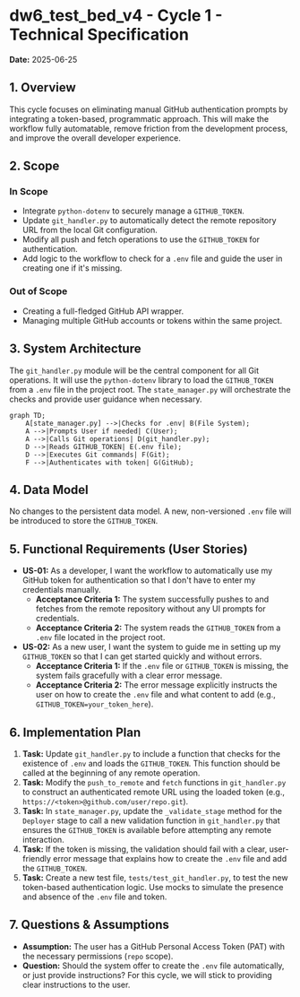 
# dw6_test_bed_v4 - Cycle 1 - Technical Specification

**Date:** 2025-06-25

## 1. Overview

This cycle focuses on eliminating manual GitHub authentication prompts by integrating a token-based, programmatic approach. This will make the workflow fully automatable, remove friction from the development process, and improve the overall developer experience.

## 2. Scope

### In Scope

*   Integrate `python-dotenv` to securely manage a `GITHUB_TOKEN`.
*   Update `git_handler.py` to automatically detect the remote repository URL from the local Git configuration.
*   Modify all push and fetch operations to use the `GITHUB_TOKEN` for authentication.
*   Add logic to the workflow to check for a `.env` file and guide the user in creating one if it's missing.

### Out of Scope

*   Creating a full-fledged GitHub API wrapper.
*   Managing multiple GitHub accounts or tokens within the same project.

## 3. System Architecture

The `git_handler.py` module will be the central component for all Git operations. It will use the `python-dotenv` library to load the `GITHUB_TOKEN` from a `.env` file in the project root. The `state_manager.py` will orchestrate the checks and provide user guidance when necessary.

```mermaid
graph TD;
    A[state_manager.py] -->|Checks for .env| B(File System);
    A -->|Prompts User if needed| C(User);
    A -->|Calls Git operations| D(git_handler.py);
    D -->|Reads GITHUB_TOKEN| E(.env file);
    D -->|Executes Git commands| F(Git);
    F -->|Authenticates with token| G(GitHub);
```

## 4. Data Model

No changes to the persistent data model. A new, non-versioned `.env` file will be introduced to store the `GITHUB_TOKEN`.

## 5. Functional Requirements (User Stories)

*   **US-01:** As a developer, I want the workflow to automatically use my GitHub token for authentication so that I don't have to enter my credentials manually.
    *   **Acceptance Criteria 1:** The system successfully pushes to and fetches from the remote repository without any UI prompts for credentials.
    *   **Acceptance Criteria 2:** The system reads the `GITHUB_TOKEN` from a `.env` file located in the project root.
*   **US-02:** As a new user, I want the system to guide me in setting up my `GITHUB_TOKEN` so that I can get started quickly and without errors.
    *   **Acceptance Criteria 1:** If the `.env` file or `GITHUB_TOKEN` is missing, the system fails gracefully with a clear error message.
    *   **Acceptance Criteria 2:** The error message explicitly instructs the user on how to create the `.env` file and what content to add (e.g., `GITHUB_TOKEN=your_token_here`).

## 6. Implementation Plan

1.  **Task:** Update `git_handler.py` to include a function that checks for the existence of `.env` and loads the `GITHUB_TOKEN`. This function should be called at the beginning of any remote operation.
2.  **Task:** Modify the `push_to_remote` and `fetch` functions in `git_handler.py` to construct an authenticated remote URL using the loaded token (e.g., `https://<token>@github.com/user/repo.git`).
3.  **Task:** In `state_manager.py`, update the `_validate_stage` method for the `Deployer` stage to call a new validation function in `git_handler.py` that ensures the `GITHUB_TOKEN` is available before attempting any remote interaction.
4.  **Task:** If the token is missing, the validation should fail with a clear, user-friendly error message that explains how to create the `.env` file and add the `GITHUB_TOKEN`.
5.  **Task:** Create a new test file, `tests/test_git_handler.py`, to test the new token-based authentication logic. Use mocks to simulate the presence and absence of the `.env` file and token.

## 7. Questions & Assumptions

*   **Assumption:** The user has a GitHub Personal Access Token (PAT) with the necessary permissions (`repo` scope).
*   **Question:** Should the system offer to create the `.env` file automatically, or just provide instructions? For this cycle, we will stick to providing clear instructions to the user.

